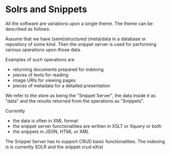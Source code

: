# Solrs and Snippets 

All the software are variations upon a single theme. The theme can be
described as follows:

Assume that we have (semi)structured (meta)data in a database or
repository of some kind.  Then the snippet server is used for
performing various operations upon those data.

Examples of such operations are

* returning documents prepared for indexing
* pieces of texts for reading
* image URIs for viewing pages
* pieces of metadata for a detailed presentation 


We refer to the store as being the "Snippet Server", the data inside
it as "data" and the results returned from the operations as
"Snippets".

Currently 

* the data is often in XML format
* the snippet server functionalities are written in XSLT or Xquery or both
* the snippets in JSON, HTML or XML

The Snippet Server has to support CRUD basic functionalities. The
indexing is is currently SOLR and the snippet crud eXist